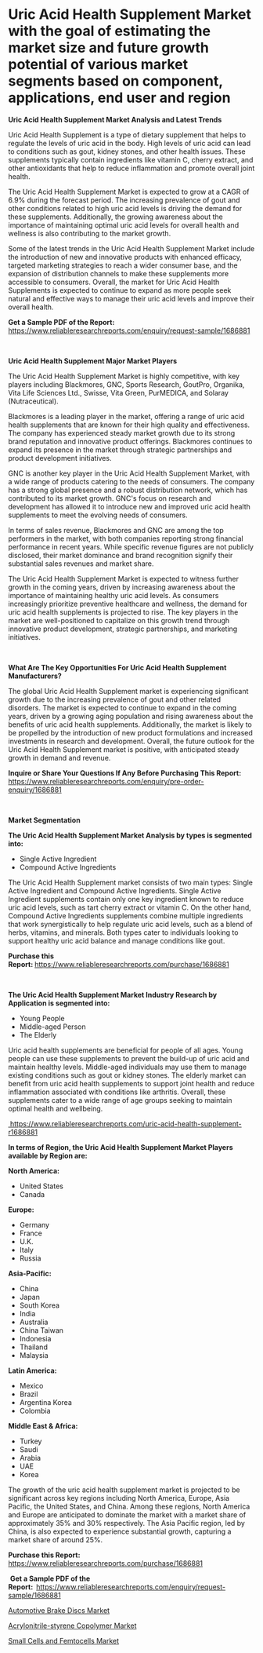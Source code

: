 <p><h1>Uric Acid Health Supplement Market with the goal of estimating the market size and future growth potential of various market segments based on component, applications, end user and region</h1></p><p><strong>Uric Acid Health Supplement Market Analysis and Latest Trends</strong></p>
<p><p>Uric Acid Health Supplement is a type of dietary supplement that helps to regulate the levels of uric acid in the body. High levels of uric acid can lead to conditions such as gout, kidney stones, and other health issues. These supplements typically contain ingredients like vitamin C, cherry extract, and other antioxidants that help to reduce inflammation and promote overall joint health.</p><p>The Uric Acid Health Supplement Market is expected to grow at a CAGR of 6.9% during the forecast period. The increasing prevalence of gout and other conditions related to high uric acid levels is driving the demand for these supplements. Additionally, the growing awareness about the importance of maintaining optimal uric acid levels for overall health and wellness is also contributing to the market growth.</p><p>Some of the latest trends in the Uric Acid Health Supplement Market include the introduction of new and innovative products with enhanced efficacy, targeted marketing strategies to reach a wider consumer base, and the expansion of distribution channels to make these supplements more accessible to consumers. Overall, the market for Uric Acid Health Supplements is expected to continue to expand as more people seek natural and effective ways to manage their uric acid levels and improve their overall health.</p></p>
<p><strong>Get a Sample PDF of the Report:&nbsp;</strong> <a href="https://www.reliableresearchreports.com/enquiry/request-sample/1686881">https://www.reliableresearchreports.com/enquiry/request-sample/1686881</a></p>
<p>&nbsp;</p>
<p><strong>Uric Acid Health Supplement Major Market Players</strong></p>
<p><p>The Uric Acid Health Supplement Market is highly competitive, with key players including Blackmores, GNC, Sports Research, GoutPro, Organika, Vita Life Sciences Ltd., Swisse, Vita Green, PurMEDICA, and Solaray (Nutraceutical). </p><p>Blackmores is a leading player in the market, offering a range of uric acid health supplements that are known for their high quality and effectiveness. The company has experienced steady market growth due to its strong brand reputation and innovative product offerings. Blackmores continues to expand its presence in the market through strategic partnerships and product development initiatives.</p><p>GNC is another key player in the Uric Acid Health Supplement Market, with a wide range of products catering to the needs of consumers. The company has a strong global presence and a robust distribution network, which has contributed to its market growth. GNC's focus on research and development has allowed it to introduce new and improved uric acid health supplements to meet the evolving needs of consumers.</p><p>In terms of sales revenue, Blackmores and GNC are among the top performers in the market, with both companies reporting strong financial performance in recent years. While specific revenue figures are not publicly disclosed, their market dominance and brand recognition signify their substantial sales revenues and market share.</p><p>The Uric Acid Health Supplement Market is expected to witness further growth in the coming years, driven by increasing awareness about the importance of maintaining healthy uric acid levels. As consumers increasingly prioritize preventive healthcare and wellness, the demand for uric acid health supplements is projected to rise. The key players in the market are well-positioned to capitalize on this growth trend through innovative product development, strategic partnerships, and marketing initiatives.</p></p>
<p>&nbsp;</p>
<p><strong>What Are The Key Opportunities For Uric Acid Health Supplement Manufacturers?</strong></p>
<p><p>The global Uric Acid Health Supplement market is experiencing significant growth due to the increasing prevalence of gout and other related disorders. The market is expected to continue to expand in the coming years, driven by a growing aging population and rising awareness about the benefits of uric acid health supplements. Additionally, the market is likely to be propelled by the introduction of new product formulations and increased investments in research and development. Overall, the future outlook for the Uric Acid Health Supplement market is positive, with anticipated steady growth in demand and revenue.</p></p>
<p><strong>Inquire or Share Your Questions If Any Before Purchasing This Report:</strong> <a href="https://www.reliableresearchreports.com/enquiry/pre-order-enquiry/1686881">https://www.reliableresearchreports.com/enquiry/pre-order-enquiry/1686881</a></p>
<p>&nbsp;</p>
<p><strong>Market Segmentation</strong></p>
<p><strong>The Uric Acid Health Supplement Market Analysis by types is segmented into:</strong></p>
<p><ul><li>Single Active Ingredient</li><li>Compound Active Ingredients</li></ul></p>
<p><p>The Uric Acid Health Supplement market consists of two main types: Single Active Ingredient and Compound Active Ingredients. Single Active Ingredient supplements contain only one key ingredient known to reduce uric acid levels, such as tart cherry extract or vitamin C. On the other hand, Compound Active Ingredients supplements combine multiple ingredients that work synergistically to help regulate uric acid levels, such as a blend of herbs, vitamins, and minerals. Both types cater to individuals looking to support healthy uric acid balance and manage conditions like gout.</p></p>
<p><strong>Purchase this Report:&nbsp;</strong><a href="https://www.reliableresearchreports.com/purchase/1686881">https://www.reliableresearchreports.com/purchase/1686881</a></p>
<p>&nbsp;</p>
<p><strong>The Uric Acid Health Supplement Market Industry Research by Application is segmented into:</strong></p>
<p><ul><li>Young People</li><li>Middle-aged Person</li><li>The Elderly</li></ul></p>
<p><p>Uric acid health supplements are beneficial for people of all ages. Young people can use these supplements to prevent the build-up of uric acid and maintain healthy levels. Middle-aged individuals may use them to manage existing conditions such as gout or kidney stones. The elderly market can benefit from uric acid health supplements to support joint health and reduce inflammation associated with conditions like arthritis. Overall, these supplements cater to a wide range of age groups seeking to maintain optimal health and wellbeing.</p></p>
<p><a href="https://www.reliableresearchreports.com/uric-acid-health-supplement-r1686881">&nbsp;https://www.reliableresearchreports.com/uric-acid-health-supplement-r1686881</a></p>
<p><strong>In terms of Region, the Uric Acid Health Supplement Market Players available by Region are:</strong></p>
<p>
    <p> <strong> North America: </strong>
        <ul>
            <li>United States</li>
            <li>Canada</li>
        </ul>
        </p> 
    <p> <strong> Europe: </strong>
        <ul>
            <li>Germany</li>
            <li>France</li>
            <li>U.K.</li>
            <li>Italy</li>
            <li>Russia</li>
        </ul>
        </p> 
    <p> <strong> Asia-Pacific: </strong>
        <ul>
            <li>China</li>
            <li>Japan</li>
            <li>South Korea</li>
            <li>India</li>
            <li>Australia</li>
            <li>China Taiwan</li>
            <li>Indonesia</li>
            <li>Thailand</li>
            <li>Malaysia</li>
        </ul>
        </p> 
    <p> <strong> Latin America: </strong>
        <ul>
            <li>Mexico</li>
            <li>Brazil</li>
            <li>Argentina Korea</li>
            <li>Colombia</li>
        </ul>
        </p> 
    <p> <strong> Middle East & Africa: </strong>
        <ul>
            <li>Turkey</li>
            <li>Saudi</li>
            <li>Arabia</li>
            <li>UAE</li>
            <li>Korea</li>
        </ul>
    </p>
    </p>
<p><p>The growth of the uric acid health supplement market is projected to be significant across key regions including North America, Europe, Asia Pacific, the United States, and China. Among these regions, North America and Europe are anticipated to dominate the market with a market share of approximately 35% and 30% respectively. The Asia Pacific region, led by China, is also expected to experience substantial growth, capturing a market share of around 25%.</p></p>
<p><strong>Purchase this Report: </strong><a href="https://www.reliableresearchreports.com/purchase/1686881">https://www.reliableresearchreports.com/purchase/1686881</a></p>
<p>&nbsp;<strong>Get a Sample PDF of the Report:&nbsp;&nbsp;</strong><a href="https://www.reliableresearchreports.com/enquiry/request-sample/1686881">https://www.reliableresearchreports.com/enquiry/request-sample/1686881</a></p>
<p><strong></strong></p>
<p><p><a href="https://github.com/amapolalg/Market-Research-Report-List-1/blob/main/automotive-brake-discs-market.md">Automotive Brake Discs Market</a></p><p><a href="https://github.com/nathandecarvalho/Market-Research-Report-List-4/blob/main/acrylonitrile-styrene-copolymer-market.md">Acrylonitrile-styrene Copolymer Market</a></p><p><a href="https://github.com/kumertitash/Market-Research-Report-List-1/blob/main/small-cells-and-femtocells-market.md">Small Cells and Femtocells Market</a></p></p>